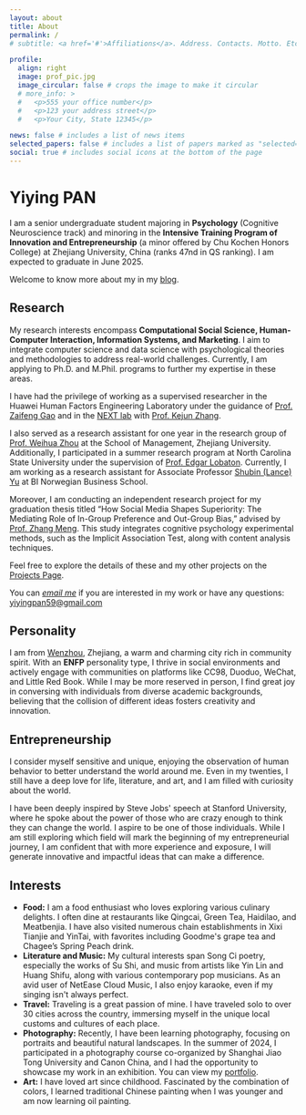 ```yaml
---
layout: about
title: About
permalink: /
# subtitle: <a href='#'>Affiliations</a>. Address. Contacts. Motto. Etc.

profile:
  align: right
  image: prof_pic.jpg
  image_circular: false # crops the image to make it circular
  # more_info: >
  #   <p>555 your office number</p>
  #   <p>123 your address street</p>
  #   <p>Your City, State 12345</p>

news: false # includes a list of news items
selected_papers: false # includes a list of papers marked as "selected={true}"
social: true # includes social icons at the bottom of the page
---
```

# **Yiying** PAN

I am a senior undergraduate student majoring in **Psychology** (Cognitive Neuroscience track) and minoring in the **Intensive Training Program of Innovation and Entrepreneurship** (a minor offered by Chu Kochen Honors College) at Zhejiang University, China (ranks 47nd in QS ranking). I am expected to graduate in June 2025.

Welcome to know more about my in my [blog](https://kilig1210.github.io/).

## Research

My research interests encompass **Computational Social Science, Human-Computer Interaction, Information Systems, and Marketing**. I aim to integrate computer science and data science with psychological theories and methodologies to address real-world challenges. Currently, I am applying to Ph.D. and M.Phil. programs to further my expertise in these areas.

I have had the privilege of working as a supervised researcher in the Huawei Human Factors Engineering Laboratory under the guidance of [Prof. Zaifeng Gao](https://person.zju.edu.cn/en/zaifengg) and in the [NEXT lab](https://www.bing.com/search?q=zhangkejun%20NEXT%20lab&qs=n&form=QBRE&sp=-1&lq=0&pq=zhangkejun%20next%20lab&sc=7-19&sk=&cvid=41A7060B09564297B06BF0BBE29553B7&ghsh=0&ghacc=0&ghpl=) with [Prof. Kejun Zhang](https://person.zju.edu.cn/zhangkejun).

I also served as a research assistant for one year in the research group of [Prof. Weihua Zhou](https://person.zju.edu.cn/en/whzhou) at the School of Management, Zhejiang University. Additionally, I participated in a summer research program at North Carolina State University under the supervision of [Prof. Edgar Lobaton](https://ece.ncsu.edu/people/ejlobato/). Currently, I am working as a research assistant for Associate Professor [Shubin (Lance) Yu](https://www.shubinyu.com/home) at BI Norwegian Business School.

Moreover, I am conducting an independent research project for my graduation thesis titled “How Social Media Shapes Superiority: The Mediating Role of In-Group Preference and Out-Group Bias,” advised by [Prof. Zhang Meng](https://person.zju.edu.cn/en/mz). This study integrates cognitive psychology experimental methods, such as the Implicit Association Test, along with content analysis techniques.

Feel free to explore the details of these and my other projects on the [Projects Page](https://yiying1210.dpdns.org/projects/).

You can *[email me](mailto:yiyingpan59@gmail.com)* if you are interested in my work or have any questions: [yiyingpan59@gmail.com](mailto:yiyingpan59@gmail.com)

## Personality

I am from [Wenzhou](https://zh.wikipedia.org/wiki/%E6%B8%A9%E5%B7%9E%E5%B8%82), Zhejiang, a warm and charming city rich in community spirit. With an **ENFP** personality type, I thrive in social environments and actively engage with communities on platforms like CC98, Duoduo, WeChat, and Little Red Book. While I may be more reserved in person, I find great joy in conversing with individuals from diverse academic backgrounds, believing that the collision of different ideas fosters creativity and innovation.

## Entrepreneurship

I consider myself sensitive and unique, enjoying the observation of human behavior to better understand the world around me. Even in my twenties, I still have a deep love for life, literature, and art, and I am filled with curiosity about the world. 

I have been deeply inspired by Steve Jobs' speech at Stanford University, where he spoke about the power of those who are crazy enough to think they can change the world. I aspire to be one of those individuals. While I am still exploring which field will mark the beginning of my entrepreneurial journey, I am confident that with more experience and exposure, I will generate innovative and impactful ideas that can make a difference.

## Interests

- **Food:** I am a food enthusiast who loves exploring various culinary delights. I often dine at restaurants like Qingcai, Green Tea, Haidilao, and Meatbenjia. I have also visited numerous chain establishments in Xixi Tianjie and YinTai, with favorites including Goodme's grape tea and Chagee’s Spring Peach drink.
- **Literature and Music:** My cultural interests span Song Ci poetry, especially the works of Su Shi, and music from artists like Yin Lin and Huang Shifu, along with various contemporary pop musicians. As an avid user of NetEase Cloud Music, I also enjoy karaoke, even if my singing isn't always perfect.
- **Travel:** Traveling is a great passion of mine. I have traveled solo to over 30 cities across the country, immersing myself in the unique local customs and cultures of each place.
- **Photography:** Recently, I have been learning photography, focusing on portraits and beautiful natural landscapes. In the summer of 2024, I participated in a photography course co-organized by Shanghai Jiao Tong University and Canon China, and I had the opportunity to showcase my work in an exhibition. You can view my [portfolio](https://drive.google.com/file/d/1LS80MukI5_iutNYooSV-2bqP8B43I-OF/view?usp=sharing).
- **Art:** I have loved art since childhood. Fascinated by the combination of colors, I learned traditional Chinese painting when I was younger and am now learning oil painting.

